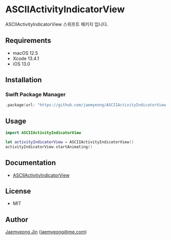 # ASCIIActivityIndicatorView

ASCIIActivityIndicatorView 스위프트 패키지 입니다.

## Requirements

- macOS 12.5
- Xcode 13.4.1
- iOS 13.0

## Installation

### Swift Package Manager

```swift
.package(url: "https://github.com/jaemyeong/ASCIIActivityIndicatorView.git", .upToNextMajor(from: "0.1.0"))
```

## Usage

```swift
import ASCIIActivityIndicatorView

let activityIndicatorView = ASCIIActivityIndicatorView()
activityIndicatorView.startAnimating()
```

## Documentation

- [ASCIIActivityIndicatorView](https://ascii-activity-indicator-view.jaemyeong.com/docs/documentation/asciiactivityindicatorview/)

## License

- MIT

## Author

[Jaemyeong Jin](https://github.com/jaemyeong) ([jaemyeong@me.com](mailto:jaemyeong@me.com))
